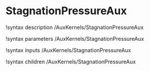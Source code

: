 <!-- MOOSE Documentation Stub: Remove this when content is added. -->

# StagnationPressureAux
!syntax description /AuxKernels/StagnationPressureAux

!syntax parameters /AuxKernels/StagnationPressureAux

!syntax inputs /AuxKernels/StagnationPressureAux

!syntax children /AuxKernels/StagnationPressureAux

